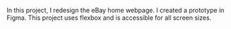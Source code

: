 In this project, I redesign the eBay home webpage. I created a prototype in Figma. This project uses flexbox and is accessible for all screen sizes.
